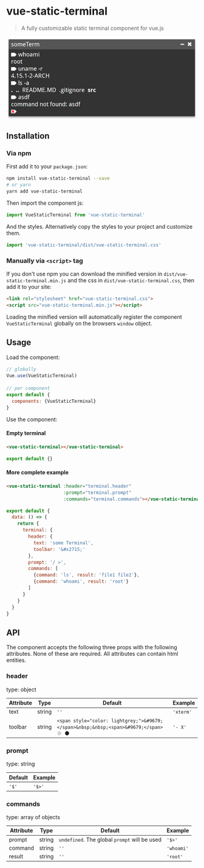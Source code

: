 # vue-static-terminal

> A fully customizable static terminal component for vue.js

![Screenshot](screenshot.png?raw=true "Screenshot")

## Installation

### Via npm

First add it to your `package.json`:

```bash
npm install vue-static-terminal --save
# or yarn
yarn add vue-static-terminal
```

Then import the component js:

```javascript
import VueStaticTerminal from 'vue-static-terminal'
```

And the styles. Alternatively copy the styles to your project and customize them.

```javascript
import 'vue-static-terminal/dist/vue-static-terminal.css'
```

### Manually via `<script>` tag

If you don't use npm you can download the minified version in `dist/vue-static-terminal.min.js` and the css in `dist/vue-static-terminal.css`, then add it to your site:

```html
<link rel="stylesheet" href="vue-static-terminal.css">
<script src="vue-static-terminal.min.js"></script>
```

Loading the minified version will automatically register the component `VueStaticTerminal` globally on the browsers `window` object.

## Usage

Load the component:

```javascript
// globally
Vue.use(VueStaticTerminal)

// per component
export default {
  components: {VueStaticTerminal}
}
```

Use the component:

#### Empty terminal
```html
<vue-static-terminal></vue-static-terminal>
```

```javascript
export default {}
```

#### More complete example
```html
<vue-static-terminal :header="terminal.header"
                     :prompt="terminal.prompt"
                     :commands="terminal.commands"></vue-static-terminal>
```
```javascript
export default {
  data: () => {
    return {
      terminal: {
        header: {
          text: 'some Terminal',
          toolbar: '&#x2715;'
        },
        prompt: '/ >',
        commands: [
          {command: 'ls', result: 'file1 file2'},
          {command: 'whoami', result: 'root'}
        ]
      }
    }
  }
}
```

## API

The component accepts the following three props with the following attributes.
None of these are required. All attributes can contain html entities.

### header

type: object

| Attribute | Type | Default | Example   |
| --------- | ---- | ------- | --------- |
| text      | string | `''`    | `'xterm'` |
| toolbar   | string | `<span style="color: lightgrey;">&#9679;</span>&nbsp;&nbsp;<span>&#9679;</span>` <span style="color: lightgrey;">&#9679;</span>&nbsp;&nbsp;<span>&#9679;</span> | `'- X'`   |


### prompt

type: string

| Default | Example |
| ------- | ------- |
| `'$'`     | `'$>'` |

### commands

type: array of objects

| Attribute | Type | Default | Example |
| --------- | ---- | ------- | ------- |
| prompt    | string | `undefined`. The global `prompt` will be used | `'$>'`
| command   | string | `''` | `'whoami'` | 
| result    | string | `''` | `'root'` |

